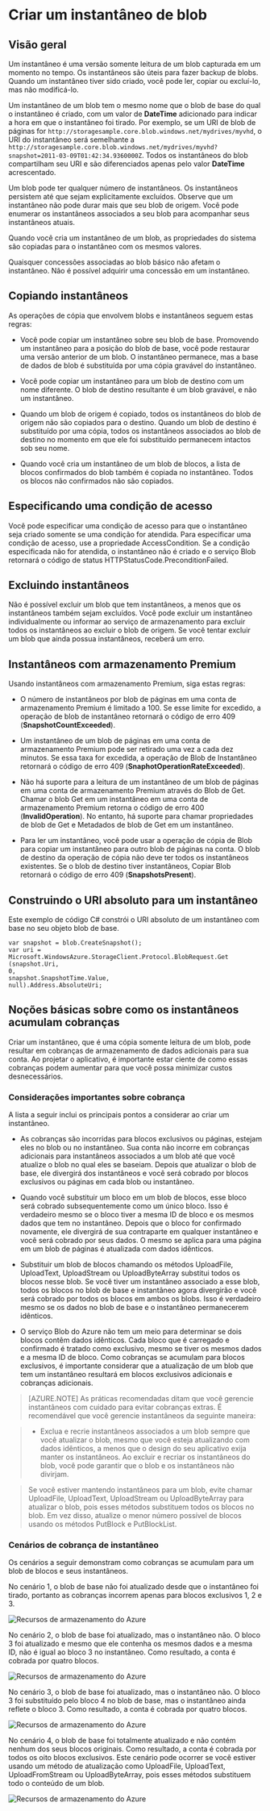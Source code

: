 ﻿<properties 
	pageTitle="Criando um instantâneo de um Blob" 
	description="Um guia de introdução para a criação de instantâneos de Blob de Armazenamento do Azure" 
	services="storage" 
	documentationCenter="" 
	authors="tamram" 
	manager="adinah" 
	editor=""/>

<tags 
	ms.service="storage" 
	ms.workload="storage" 
	ms.tgt_pltfrm="na" 
	ms.devlang="na" 
	ms.topic="article" 
	ms.date="02/20/2015" 
	ms.author="tamram"/>

# Criar um instantâneo de blob

## Visão geral

Um instantâneo é uma versão somente leitura de um blob capturada em um momento no tempo. Os instantâneos são úteis para fazer backup de blobs. Quando um instantâneo tiver sido criado, você pode ler, copiar ou excluí-lo, mas não modificá-lo. 

Um instantâneo de um blob tem o mesmo nome que o blob de base do qual o instantâneo é criado, com um valor de **DateTime** adicionado para indicar a hora em que o instantâneo foi tirado. Por exemplo, se um URI de blob de páginas for  `http://storagesample.core.blob.windows.net/mydrives/myvhd`, o URI do instantâneo será semelhante a  `http://storagesample.core.blob.windows.net/mydrives/myvhd?snapshot=2011-03-09T01:42:34.9360000Z`. Todos os instantâneos do blob compartilham seu URI e são diferenciados apenas pelo valor **DateTime** acrescentado.

Um blob pode ter qualquer número de instantâneos. Os instantâneos persistem até que sejam explicitamente excluídos. Observe que um instantâneo não pode durar mais que seu blob de origem. Você pode enumerar os instantâneos associados a seu blob para acompanhar seus instantâneos atuais.

Quando você cria um instantâneo de um blob, as propriedades do sistema são copiadas para o instantâneo com os mesmos valores. 

Quaisquer concessões associadas ao blob básico não afetam o instantâneo. Não é possível adquirir uma concessão em um instantâneo.

## Copiando instantâneos 

As operações de cópia que envolvem blobs e instantâneos seguem estas regras:

- Você pode copiar um instantâneo sobre seu blob de base. Promovendo um instantâneo para a posição do blob de base, você pode restaurar uma versão anterior de um blob. O instantâneo permanece, mas a base de dados de blob é substituída por uma cópia gravável do instantâneo.

- Você pode copiar um instantâneo para um blob de destino com um nome diferente. O blob de destino resultante é um blob gravável, e não um instantâneo.

- Quando um blob de origem é copiado, todos os instantâneos do blob de origem não são copiados para o destino. Quando um blob de destino é substituído por uma cópia, todos os instantâneos associados ao blob de destino no momento em que ele foi substituído permanecem intactos sob seu nome. 

- Quando você cria um instantâneo de um blob de blocos, a lista de blocos confirmados do blob também é copiada no instantâneo. Todos os blocos não confirmados não são copiados.

## Especificando uma condição de acesso 

Você pode especificar uma condição de acesso para que o instantâneo seja criado somente se uma condição for atendida. Para especificar uma condição de acesso, use a propriedade AccessCondition. Se a condição especificada não for atendida, o instantâneo não é criado e o serviço Blob retornará o código de status HTTPStatusCode.PreconditionFailed.

## Excluindo instantâneos 

Não é possível excluir um blob que tem instantâneos, a menos que os instantâneos também sejam excluídos. Você pode excluir um instantâneo individualmente ou informar ao serviço de armazenamento para excluir todos os instantâneos ao excluir o blob de origem. Se você tentar excluir um blob que ainda possua instantâneos, receberá um erro.

## Instantâneos com armazenamento Premium
Usando instantâneos com armazenamento Premium, siga estas regras:

- O número de instantâneos por blob de páginas em uma conta de armazenamento Premium é limitado a 100. Se esse limite for excedido, a operação de blob de instantâneo retornará o código de erro 409 (**SnapshotCountExceeded**).

- Um instantâneo de um blob de páginas em uma conta de armazenamento Premium pode ser retirado uma vez a cada dez minutos. Se essa taxa for excedida, a operação de Blob de Instantâneo retornará o código de erro 409 (**SnaphotOperationRateExceeded**).

- Não há suporte para a leitura de um instantâneo de um blob de páginas em uma conta de armazenamento Premium através do Blob de Get. Chamar o blob Get em um instantâneo em uma conta de armazenamento Premium retorna o código de erro 400 (**InvalidOperation**). No entanto, há suporte para chamar propriedades de blob de Get e Metadados de blob de Get em um instantâneo.

- Para ler um instantâneo, você pode usar a operação de cópia de Blob para copiar um instantâneo para outro blob de páginas na conta. O blob de destino da operação de cópia não deve ter todos os instantâneos existentes. Se o blob de destino tiver instantâneos, Copiar Blob retornará o código de erro 409 (**SnapshotsPresent**).

## Construindo o URI absoluto para um instantâneo 

Este exemplo de código C# constrói o URI absoluto de um instantâneo com base no seu objeto blob de base.

	var snapshot = blob.CreateSnapshot();
	var uri = Microsoft.WindowsAzure.StorageClient.Protocol.BlobRequest.Get
    (snapshot.Uri, 
    0, 
    snapshot.SnapshotTime.Value, 
    null).Address.AbsoluteUri;

## Noções básicas sobre como os instantâneos acumulam cobranças

Criar um instantâneo, que é uma cópia somente leitura de um blob, pode resultar em cobranças de armazenamento de dados adicionais para sua conta. Ao projetar o aplicativo, é importante estar ciente de como essas cobranças podem aumentar para que você possa minimizar custos desnecessários.

### Considerações importantes sobre cobrança

A lista a seguir inclui os principais pontos a considerar ao criar um instantâneo.

- As cobranças são incorridas para blocos exclusivos ou páginas, estejam eles no blob ou no instantâneo. Sua conta não incorre em cobranças adicionais para instantâneos associados a um blob até que você atualize o blob no qual eles se baseiam. Depois que atualizar o blob de base, ele divergirá dos instantâneos e você será cobrado por blocos exclusivos ou páginas em cada blob ou instantâneo.

- Quando você substituir um bloco em um blob de blocos, esse bloco será cobrado subsequentemente como um único bloco. Isso é verdadeiro mesmo se o bloco tiver a mesma ID de bloco e os mesmos dados que tem no instantâneo. Depois que o bloco for confirmado novamente, ele divergirá de sua contraparte em qualquer instantâneo e você será cobrado por seus dados. O mesmo se aplica para uma página em um blob de páginas é atualizada com dados idênticos.

- Substituir um blob de blocos chamando os métodos UploadFile, UploadText, UploadStream ou UploadByteArray substitui todos os blocos nesse blob. Se você tiver um instantâneo associado a esse blob, todos os blocos no blob de base e instantâneo agora divergirão e você será cobrado por todos os blocos em ambos os blobs. Isso é verdadeiro mesmo se os dados no blob de base e o instantâneo permanecerem idênticos.

- O serviço Blob do Azure não tem um meio para determinar se dois blocos contêm dados idênticos. Cada bloco que é carregado e confirmado é tratado como exclusivo, mesmo se tiver os mesmos dados e a mesma ID de bloco. Como cobranças se acumulam para blocos exclusivos, é importante considerar que a atualização de um blob que tem um instantâneo resultará em blocos exclusivos adicionais e cobranças adicionais.

> [AZURE.NOTE] As práticas recomendadas ditam que você gerencie instantâneos com cuidado para evitar cobranças extras. É recomendável que você gerencie instantâneos da seguinte maneira:

> - Exclua e recrie instantâneos associados a um blob sempre que você atualizar o blob, mesmo que você esteja atualizando com dados idênticos, a menos que o design do seu aplicativo exija manter os instantâneos. Ao excluir e recriar os instantâneos do blob, você pode garantir que o blob e os instantâneos não divirjam.

> Se você estiver mantendo instantâneos para um blob, evite chamar UploadFile, UploadText, UploadStream ou UploadByteArray para atualizar o blob, pois esses métodos substituem todos os blocos no blob. Em vez disso, atualize o menor número possível de blocos usando os métodos PutBlock e PutBlockList.


### Cenários de cobrança de instantâneo


Os cenários a seguir demonstram como cobranças se acumulam para um blob de blocos e seus instantâneos. 

No cenário 1, o blob de base não foi atualizado desde que o instantâneo foi tirado, portanto as cobranças incorrem apenas para blocos exclusivos 1, 2 e 3.

![Recursos de armazenamento do Azure](./media/storage-blob-snapshots/storage-blob-snapshots-billing-scenario-1.png)

No cenário 2, o blob de base foi atualizado, mas o instantâneo não. O bloco 3 foi atualizado e mesmo que ele contenha os mesmos dados e a mesma ID, não é igual ao bloco 3 no instantâneo. Como resultado, a conta é cobrada por quatro blocos.

![Recursos de armazenamento do Azure](./media/storage-blob-snapshots/storage-blob-snapshots-billing-scenario-2.png)

No cenário 3, o blob de base foi atualizado, mas o instantâneo não. O bloco 3 foi substituído pelo bloco 4 no blob de base, mas o instantâneo ainda reflete o bloco 3. Como resultado, a conta é cobrada por quatro blocos.
 
![Recursos de armazenamento do Azure](./media/storage-blob-snapshots/storage-blob-snapshots-billing-scenario-3.png)

No cenário 4, o blob de base foi totalmente atualizado e não contém nenhum dos seus blocos originais. Como resultado, a conta é cobrada por todos os oito blocos exclusivos. Este cenário pode ocorrer se você estiver usando um método de atualização como UploadFile, UploadText, UploadFromStream ou UploadByteArray, pois esses métodos substituem todo o conteúdo de um blob.

![Recursos de armazenamento do Azure](./media/storage-blob-snapshots/storage-blob-snapshots-billing-scenario-4.png)

<!--HONumber=52-->